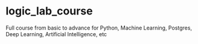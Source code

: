 # logic_lab_course
Full course from basic to advance for Python, Machine Learning, Postgres, Deep Learning, Artificial Intelligence, etc
